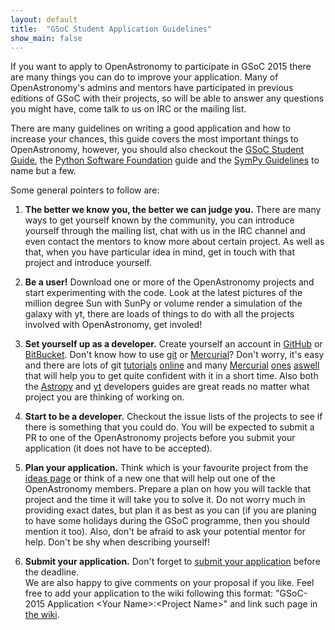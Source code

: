 ```yaml
---
layout: default
title:  "GSoC Student Application Guidelines"
show_main: false 
---
```


If you want to apply to OpenAstronomy to participate in GSoC 2015
there are many things you can do to improve your application.
Many of OpenAstronomy's admins and mentors have participated in
previous editions of GSoC with their projects, so will be able to
answer any questions you might have, come talk to us on IRC or the
mailing list.

There are many guidelines on writing a good application and how to
increase your chances, this guide covers the most important things
to OpenAstronomy, however, you should also checkout the [GSoC Student
Guide], the [Python Software Foundation] guide and the [SymPy
Guidelines] to name but a few. 

Some general pointers to follow are:


1. **The better we know you, the better we can judge you.**
There are many ways to get yourself known by the community, you can introduce yourself through the 
mailing list, chat with us in the IRC channel and even contact the mentors to know
more about certain project. As well as that, when you have particular idea in 
mind, get in touch with that project and introduce yourself.

2. **Be a user!**
Download one or more of the OpenAstronomy projects and start experimenting with 
the code. Look at the latest pictures of the million degree Sun with SunPy or 
volume render a simulation of the galaxy with yt, there are loads of things to
do with all the projects involved with OpenAstronomy, get involed!

3. **Set yourself up as a developer.**
Create yourself an account in [GitHub](http://github.com) or [BitBucket](http://bitbucket.org).
Don't know how to use [git](http://www.git-scm.com/) or [Mercurial](http://mercurial.selenic.com/)?
Don't worry, it's easy and there are lots of git [tutorials](http://try.github.com) [online](http://gitimmersion.com/) 
and many [Mercurial](http://hginit.com/) [ones](http://hgbook.red-bean.com/read/)
[aswell](http://mercurial.selenic.com/) that will help you to get quite confident with it in a short time.
Also both the [Astropy](http://docs.astropy.org/en/stable/index.html#developer-documentation)
and [yt](http://yt-project.org/docs/dev/developing/developing.html)
developers guides are great reads no matter what project you are thinking of working on.

4. **Start to be a developer.**
Checkout the issue lists of the projects to see if there is something that you could do.
You will be expected to submit a PR to one of the OpenAstronomy projects before
you submit your application (it does not have to be accepted).

5. **Plan your application.**
Think which is your favourite project from the [ideas page](/gsoc2015/ideas.html) or think
of a new one that will help out one of the OpenAstronomy members.
Prepare a plan on how you will tackle that project and the time it will take you to solve it.
Do not worry much in providing exact dates, but plan it as best as you can 
(if you are planing to have some holidays during the GSoC programme, then you should mention it too).
Also, don't be afraid to ask your potential mentor for help.
Don't be shy when describing yourself!

6. **Submit your application.**
Don't forget to [submit your application](http://www.google-melange.com) before the deadline.  
We are also happy to give comments on your proposal if you like.  Feel free to 
add your application to the wiki following this format: "GSoC-2015 Application \<Your Name\>:\<Project Name\>"
and link such page in [the wiki](https://github.com/OpenAstronomy/openastronomy/wiki).

[SymPy Guidelines]: https://github.com/sympy/sympy/wiki/GSoC-2015-Application-Template 
[Python Software Foundation]: https://wiki.python.org/moin/SummerOfCode/2015
[GSoC Student Guide]: http://en.flossmanuals.net/GSoCStudentGuide/
